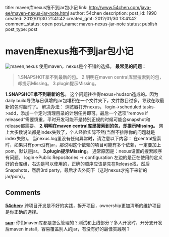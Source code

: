title: maven库nexus拖不到jar包小记
link: http://www.54chen.com/java-ee/maven-nexus-jar-note.html
author: 54chen
description: 
post_id: 1990
created: 2012/01/30 21:41:42
created_gmt: 2012/01/30 13:41:42
comment_status: open
post_name: maven-nexus-jar-note
status: publish
post_type: post

# maven库nexus拖不到jar包小记

![maven,nexus](http://maven.apache.org/images/maventxt_logo_200.gif) 使用maven，nexus是个不错的选择。 **最常见的问题：**

> 1.SNAPSHOT拿不到最新的包。 2.明明在maven central库里搜索到的包，却提示Missing。 3.plugin提示Missing。 

**1.SNAPSHOT拿不到最新的包。** 这个问题往往得nexus+hudson造成的。因为daily build导致与日俱增的jar包堆积在一个文件夹下，文件数目过多，导致在取最新的包时超时了。 解决办法： 浏览器打开nexus， login->scheduled tasks->add，添加一个定时清理目录的计划任务即可。最后一个选项“remove if released”需要慎重，平时开发可能不是特别正规的时候可能会snapshot和release都需要。 **2.明明在maven central库里搜索到的包，却提示Missing。** 网上大多数说法都是index失败了，个人经验实际不然(当然不排除你的问题就是index失败)。 当nexus.log里没有任何异常时，请注意以下内容： 在central搜索时，如果只有pom没有jar，那说明这个依赖的项目可能有多个依赖，一定要加上pom，默认是jar。 **3.plugin提示Missing。** 通常原因是：nexus设置的搜索顺序有问题。 login->Public Repositories -> configuration 左边的是正在使用的定义好的仓库组，右边是可以使用的，正确的顺序应该是先在Release找，然后Snapshots，然后3rd party，最后才去外网下（这时nexus才拖下来新的jar/pom）。

## Comments

**[54chen](#15460 "2013-03-29 11:11:19"):** 跨项目开发是不好的实践，拆开项目，ownership更加清晰的维护项目是你正确的选择。

**[sun](#15459 "2013-03-29 10:37:38"):** 你们maven库都是怎么管理的？测试和上线部分？多人开发时，开分支开发后maven install，容易覆盖别人的jar，有没有好的最佳实践啊？

